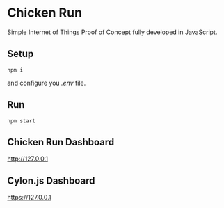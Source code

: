 # Chicken Run
Simple Internet of Things Proof of Concept fully developed in JavaScript.

## Setup
```
npm i
```
and configure you *.env* file.

## Run
```
npm start
```
## Chicken Run Dashboard
http://127.0.0.1

## Cylon.js Dashboard
https://127.0.0.1
